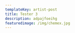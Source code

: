 ```yaml
---
templateKey: artist-post
title: Tester 3
description: adpajfoeihg
featuredimage: /img/chemex.jpg
---
```


